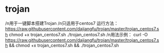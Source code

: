 # trojan
/n用于一键脚本搭建Trojan
/n只适用于centos7
运行方法：
https://raw.githubusercontent.com/dajiangfu/trojan/master/trojan_centos7.sh
chmod +x trojan_centos7.sh
./trojan_centos7.sh
/n用法示例：
curl -O https://raw.githubusercontent.com/dajiangfu/trojan/master/trojan_centos7.sh && chmod +x trojan_centos7.sh && ./trojan_centos7.sh
